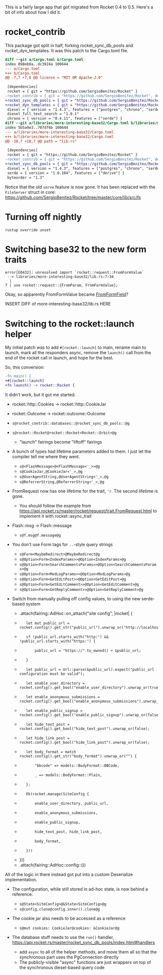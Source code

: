 This is a fairly large app that got migrated from Rocket 0.4 to 0.5. Here's a bit of info about how I did it.

# rocket_contrib

This package got split in half, forking rocket_sync_db_pools and rocket_dyn_templates. It was this patch to the Cargo.toml file.

```diff
diff --git a/Cargo.toml b/Cargo.toml
index 098eb0a..dc3924a 100644
--- a/Cargo.toml
+++ b/Cargo.toml
@@ -7,7 +7,8 @@ license = "MIT OR Apache-2.0"
 
 [dependencies]
 rocket = { git = "https://github.com/SergioBenitez/Rocket" }
-rocket_contrib = { git = "https://github.com/SergioBenitez/Rocket", default-features = false, features = ["diesel_postgres_pool", "serve", "handlebars_templates"] }
+rocket_sync_db_pools = { git = "https://github.com/SergioBenitez/Rocket", default-features = false, features = ["diesel_postgres_pool"] }
+rocket_dyn_templates = { git = "https://github.com/SergioBenitez/Rocket", default-features = false, features = ["handlebars"] }
 diesel = { version = "1.4.3", features = ["postgres", "chrono", "serde_json"] }
 diesel_full_text_search = "1.0.1"
 chrono = { version = "0.4.11", features = ["serde"] }
diff --git a/libraries/more-interesting-base32/Cargo.toml b/libraries/more-interesting-base32/Cargo.toml
index 5b5a9e3..707df6b 100644
--- a/libraries/more-interesting-base32/Cargo.toml
+++ b/libraries/more-interesting-base32/Cargo.toml
@@ -10,7 +10,7 @@ path = "lib.rs"
 
 [dependencies]
 rocket = { git = "https://github.com/SergioBenitez/Rocket" }
-rocket_contrib = { git = "https://github.com/SergioBenitez/Rocket", default-features = false, features = ["diesel_postgres_pool", "serve", "handlebars_templates"] }
+rocket_sync_db_pools = { git = "https://github.com/SergioBenitez/Rocket", default-features = false, features = ["diesel_postgres_pool"] }
 diesel = { version = "1.4.3", features = ["postgres", "chrono", "serde_json"] }
 serde = { version = "1.0.104", features = ["derive"] }
 byteorder = "1.3"
```

Notice that the old `serve` feature is now gone. It has been replaced with the `FileServer` struct in core: https://github.com/SergioBenitez/Rocket/tree/master/core/lib/src/fs

# Turning off nightly

    rustup override unset

# Switching base32 to the new form traits


```
error[E0432]: unresolved import `rocket::request::FromFormValue`
 --> libraries/more-interesting-base32/lib.rs:7:34
  |
7 | use rocket::request::{FromParam, FromFormValue};
```

Okay, so apparently FromFormValue became [FromFormField](https://api.rocket.rs/master/rocket/derive.FromFormField.html)?

INSERT DIFF of more-interesting-base32/lib.rs HERE

# Switching to the rocket::launch helper

My initial patch was to add `#[rocket::launch]` to main, rename main to launch, mark all the responders async, remove the `launch()` call from the end of the rocket call in launch, and hope for the best.

So, this conversion:

```diff
-fn main() {
+#[rocket::launch]
+fn launch() -> rocket::Rocket {
```

It didn't work, but it got me started.

* rocket::http::Cookies -> rocket::http::CookieJar
* rocket::Outcome -> rocket::outcome::Outcome
* `s@rocket_contrib::databases::@rocket_sync_db_pools::@g`
* `s@rocket::Rocket@rocket::Rocket<Rocket::Orbit>@g`
  * "launch" fairings become "liftoff" fairings
* A bunch of types had lifetime parameters added to them. I just let the compiler tell me where they went.
  * `s@<FlashMessage>@<FlashMessage<'_>>@g`
  * `s@CookieJar,@CookieJar<'_>,@g`
  * `s@UserAgentString,@UserAgentString<'_>,@g`
  * `s@ReferrerString,@ReferrerString<'_>,@g`
* FromRequest now has one lifetime for the trait, `'r`. The second lifetime is gone.
  * You should follow the example from https://api.rocket.rs/master/rocket/request/trait.FromRequest.html to implement it with rocket::async_trait
* Flash::msg -> Flash::message
  * `s@f.msg@f.message@g`
* You don't use Form tags for `..`-style query strings
  * `s@Form<MaybeRedirect>@MaybeRedirect@g`
  * `s@Option<Form<IndexParams>>@Option<IndexParams>@g`
  * `s@Option<Form<SearchCommentsParams>>@Option<SearchCommentsParams>@g`
  * `s@Option<Form<ModLogParams>>@Option<ModLogParams>@g`
  * `s@Option<Form<GetEditPost>>@Option<GetEditPost>@g`
  * `s@Option<Form<GetEditComment>>@Option<GetEditComment>@g`
  * `s@Option<Form<GetReplyComment>>@Option<GetReplyComment>@g`

* Switch from manually pulling off config values, to using the new serde-based system


    -    .attach(fairing::AdHoc::on_attach("site config", |rocket| {
    -        let mut public_url = rocket.config().get_str("public_url").unwrap_or("http://localhost").to_owned();
    -        if !public_url.starts_with("http:") && !public_url.starts_with("https:") {
    -            public_url = "https://".to_owned() + &public_url;
    -        }
    -        let public_url = Url::parse(&public_url).expect("public_url configuration must be valid");
    -        let enable_user_directory = rocket.config().get_bool("enable_user_directory").unwrap_or(true);
    -        let enable_anonymous_submissions = rocket.config().get_bool("enable_anonymous_submissions").unwrap_or(false);
    -        let enable_public_signup = rocket.config().get_bool("enable_public_signup").unwrap_or(false);
    -        let hide_text_post = rocket.config().get_bool("hide_text_post").unwrap_or(false);
    -        let hide_link_post = rocket.config().get_bool("hide_link_post").unwrap_or(false);
    -        let body_format = match rocket.config().get_str("body_format").unwrap_or("") {
    -            "bbcode" => models::BodyFormat::BBCode,
    -            _ => models::BodyFormat::Plain,
    -        };
    -        Ok(rocket.manage(SiteConfig {
    -            enable_user_directory, public_url,
    -            enable_anonymous_submissions,
    -            enable_public_signup,
    -            hide_text_post, hide_link_post,
    -            body_format,
    -        }))
    -    }))
    +    .attach(fairing::AdHoc::config::<SiteConfig>())

All of the logic in there instead got put into a custom Deserialize implementation.

* The configuration, while still stored in ad-hoc state, is now behind a reference:
  * `s@State<SiteConfig>@&State<SiteConfig>@g`
  * `s@config.clone@config.inner().clone@g`
* The cookie jar also needs to be accessed as a reference
  * `s@mut cookies: CookieJar@cookies: &CookieJar@g`

* The database stuff needs to use the `run()` handler, https://api.rocket.rs/master/rocket_sync_db_pools/index.html#handlers
  * add `async` to all of the helper methods, and move them all so that the synchronous part uses the PgConnection directly
  * The publicly-visible "async" functions are just wrappers on top of the synchronous diesel-based query code